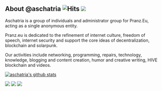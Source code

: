 ## About @aschatria ![Hits](https://hits.seeyoufarm.com/api/count/incr/badge.svg?url=https%3A%2F%2Fgithub.com%2Faschatria&title=visitors) <a href="https://liberapay.com/aschatria/donate"><img src="https://img.shields.io/liberapay/receives/aschatria.svg?logo=liberapay"></a>

Aschatria is a group of individuals and administrator group for Pranz.Eu, acting as a single anonymous entity.

Pranz.eu is dedicated to the refinement of internet culture, freedom of speech, internet security and support the core ideas of decentralization, blockchain and solarpunk. 

Our activities include networking, programming, repairs, technology, knowledge, blogging and content creation, humor and creative writing, HIVE blockchain and videos. 

[![aschatria's github stats](https://github-readme-stats.vercel.app/api?username=aschatria)](https://github.com/anuraghazra/github-readme-stats)



[![](https://img.shields.io/badge/-aschatria.pages.dev-%23005386?logo=cloudflare&style=for-the-badge)](https://aschatria.pages.dev)
[![](https://img.shields.io/github/followers/aschatria?color=%23181717&label=aschatria&logo=github&style=for-the-badge)](https://github.com/aschatria)
[![](https://img.shields.io/badge/-PRANZ.EU/Website-%23005386?color=blueviolet&logo=webflow&style=for-the-badge)](https://pranz.eu/)


<!--
[![](https://img.shields.io/badge/-gladtech.social/@aschatria-%23005386?logo=mastodon&style=for-the-badge)](https://gladtech.social/@aschatria)
[![](https://img.shields.io/badge/-ecency.com/@aschatria-%23005386?color=red&label=&logo=hive_blockchain&logoColor=%23ffffff&style=for-the-badge)](https://ecency.com/@aschatria/posts)-->


<!--
[![](https://img.shields.io/badge/-gladtech.social/@pranzEU-%23005386?logo=mastodon&style=for-the-badge)](https://gladtech.social/@pranzEU)
[![](https://img.shields.io/badge/-ecency.com/@pranz-%23005386?color=red&label=&logo=hive_blockchain&logoColor=%23ffffff&style=for-the-badge)](https://ecency.com/@pranz)-->










